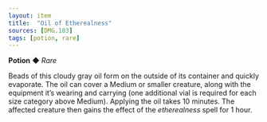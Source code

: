 ```yaml
---
layout: item
title:  "Oil of Etherealness"
sources: [DMG.183]
tags: [potion, rare]
---
```


**Potion** ◆ *Rare*

Beads of this cloudy gray oil form on the outside of its container and quickly evaporate. The oil can cover a Medium or smaller creature, along with the equipment it’s wearing and carrying (one additional vial is required for each size category above Medium). Applying the oil takes 10 minutes. The affected creature then gains the effect of the *etherealness* spell for 1 hour.